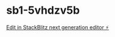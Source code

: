 # sb1-5vhdzv5b

[Edit in StackBlitz next generation editor ⚡️](https://stackblitz.com/~/github.com/wiemsolutions/sb1-5vhdzv5b)